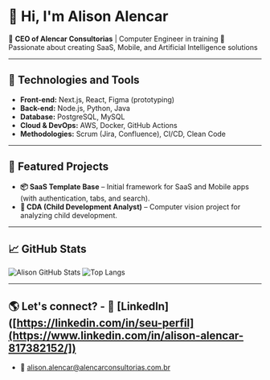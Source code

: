 # 👋 Hi, I'm Alison Alencar

🎯 **CEO of Alencar Consultorias** | Computer Engineer in training
🚀 Passionate about creating SaaS, Mobile, and Artificial Intelligence solutions

---

## 🔧 Technologies and Tools
- **Front-end:** Next.js, React, Figma (prototyping)
- **Back-end:** Node.js, Python, Java
- **Database:** PostgreSQL, MySQL
- **Cloud & DevOps:** AWS, Docker, GitHub Actions
- **Methodologies:** Scrum (Jira, Confluence), CI/CD, Clean Code

---

## 📌 Featured Projects
- **📦 SaaS Template Base** – Initial framework for SaaS and Mobile apps (with authentication, tabs, and search).
- **🤖 CDA (Child Development Analyst)** – Computer vision project for analyzing child development.

---

## 📈 GitHub Stats 
![Alison GitHub Stats](https://github-readme-stats.vercel.app/api?username=alisonalencar&show_icons=true&theme=radical) 
![Top Langs](https://github-readme-stats.vercel.app/api/top-langs/?username=alisonalencar&layout=compact&theme=radical) 

---

## 🌎 Let's connect? - 💼 [LinkedIn]([https://linkedin.com/in/seu-perfil](https://www.linkedin.com/in/alison-alencar-817382152/])
- 📧 alison.alencar@alencarconsultorias.com.br 

